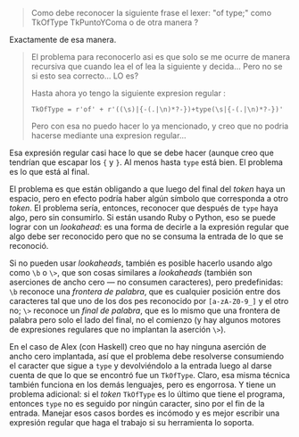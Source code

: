 > Como debe reconocer la siguiente frase el lexer: "of type;" como TkOfType TkPuntoYComa o de otra manera ?

Exactamente de esa manera.

> El problema para reconocerlo asi es que solo se me ocurre de manera recursiva que cuando lea el of lea la siguiente y decida... Pero no se si esto sea correcto... LO es?
>
> Hasta ahora yo tengo la siguiente expresion regular :
>
>     TkOfType = r'of' + r'((\s)|{-(.|\n)*?-})+type(\s|{-(.|\n)*?-})'
>
> Pero con esa no puedo hacer lo ya mencionado, y creo que no podria hacerse mediante una expresion regular...

Esa expresión regular casi hace lo que se debe hacer (aunque creo que tendrían que escapar los `{` y `}`.  Al menos hasta `type` está bien.  El problema es lo que está al final.

El problema es que están obligando a que luego del final del *token* haya un espacio, pero en efecto podría haber algún símbolo que corresponda a otro *token*.  El problema sería, entonces, reconocer que después de `type` haya algo, pero sin consumirlo.  Si están usando Ruby o Python, eso se puede lograr con un *lookahead*: es una forma de decirle a la expresión regular que algo debe ser reconocido pero que no se consuma la entrada de lo que se reconoció.

Si no pueden usar *lookaheads*, también es posible hacerlo usando algo como `\b` o `\>`, que son cosas similares a *lookaheads* (también son aserciones de ancho cero — no consumen caracteres), pero predefinidas: `\b` reconoce una *frontera de palabra*, que es cualquier posición entre dos caracteres tal que uno de los dos pes reconocido por `[a-zA-Z0-9_]` y el otro no; `\>` reconoce un *final de palabra*, que es lo mismo que una frontera de palabra pero solo el lado del final, no el comienzo (y hay algunos motores de expresiones regulares que no implantan la aserción `\>`).

En el caso de Alex (con Haskell) creo que no hay ninguna aserción de ancho cero implantada, así que el problema debe resolverse consumiendo el caracter que sigue a `type` y devolviéndolo a la entrada luego al darse cuenta de que lo que se encontró fue un `TkOfType`.  Claro, esa misma técnica también funciona en los demás lenguajes, pero es engorrosa.  Y tiene un problema adicional: si el *token* `TkOfType` es lo último que tiene el programa, entonces `type` no es seguido por ningún caracter, sino por el fin de la entrada.  Manejar esos casos bordes es incómodo y es mejor escribir una expresión regular que haga el trabajo si su herramienta lo soporta.
